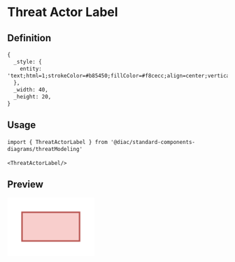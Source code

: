 # Threat Actor Label

## Definition

```
{
  _style: { 
    entity: 'text;html=1;strokeColor=#b85450;fillColor=#f8cecc;align=center;verticalAlign=middle;whiteSpace=wrap;overflow=hidden;',
  },
  _width: 40,
  _height: 20,
}
```

## Usage

```
import { ThreatActorLabel } from '@diac/standard-components-diagrams/threatModeling'

<ThreatActorLabel/>
```

## Preview

<img src="./threat-actor-label.png" width="200"/>
